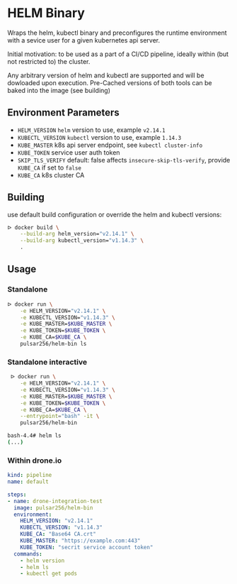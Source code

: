 # HELM Binary

Wraps the helm, kubectl binary and preconfigures the runtime environment with a sevice user for a given kubernetes api server.

Initial motivation: to be used as a part of a CI/CD pipeline, ideally within (but not restricted to) the cluster.

Any arbitrary version of helm and kubectl are supported and will be dowloaded upon execution. Pre-Cached versions of both tools can be baked into the image (see building)

## Environment Parameters

- `HELM_VERSION`
  `helm` version to use, example `v2.14.1`
- `KUBECTL_VERSION`
  `kubectl` version to use, example `1.14.3`
- `KUBE_MASTER`
  k8s api server endpoint, see `kubectl cluster-info`
- `KUBE_TOKEN`
  service user auth token
- `SKIP_TLS_VERIFY` default: false
  affects `insecure-skip-tls-verify`, provide `KUBE_CA` if set to `false`
- `KUBE_CA`
  k8s cluster CA

## Building

use default build configuration or override the helm and kubectl versions:

```bash
ᐅ docker build \
    --build-arg helm_version="v2.14.1" \
    --build-arg kubectl_version="v1.14.3" \
    .
```

## Usage

### Standalone
 
```bash
ᐅ docker run \
    -e HELM_VERSION="v2.14.1" \
    -e KUBECTL_VERSION="v1.14.3" \
    -e KUBE_MASTER=$KUBE_MASTER \
    -e KUBE_TOKEN=$KUBE_TOKEN \
    -e KUBE_CA=$KUBE_CA \
    pulsar256/helm-bin ls
```

### Standalone interactive

```bash
 ᐅ docker run \
    -e HELM_VERSION="v2.14.1" \
    -e KUBECTL_VERSION="v1.14.3" \
    -e KUBE_MASTER=$KUBE_MASTER \
    -e KUBE_TOKEN=$KUBE_TOKEN \
    -e KUBE_CA=$KUBE_CA \
    --entrypoint="bash" -it \
    pulsar256/helm-bin 

bash-4.4# helm ls
(...)
```

### Within drone.io
 
```yaml
kind: pipeline
name: default

steps:
- name: drone-integration-test
  image: pulsar256/helm-bin
  environment:
    HELM_VERSION: "v2.14.1"
    KUBECTL_VERSION: "v1.14.3"
    KUBE_CA: "Base64 CA.crt"
    KUBE_MASTER: "https://example.com:443"
    KUBE_TOKEN: "secrit service account token"
  commands:
    - helm version
    - helm ls
    - kubectl get pods
```
